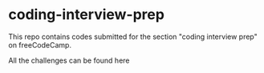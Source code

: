 # coding-interview-prep

This repo contains codes submitted for the section "coding interview prep" on freeCodeCamp. 

All the challenges can be found here 
